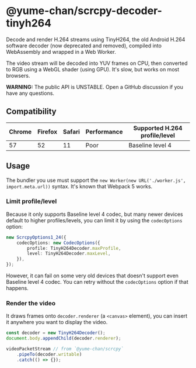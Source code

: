 # @yume-chan/scrcpy-decoder-tinyh264

Decode and render H.264 streams using TinyH264, the old Android H.264 software decoder (now deprecated and removed), compiled into WebAssembly and wrapped in a Web Worker.

The video stream will be decoded into YUV frames on CPU, then converted to RGB using a WebGL shader (using GPU). It's slow, but works on most browsers.

**WARNING:** The public API is UNSTABLE. Open a GitHub discussion if you have any questions.

## Compatibility

| Chrome | Firefox | Safari | Performance | Supported H.264 profile/level |
| ------ | ------- | ------ | ----------- | ----------------------------- |
| 57     | 52      | 11     | Poor        | Baseline level 4              |

## Usage

The bundler you use must support the `new Worker(new URL('./worker.js', import.meta.url))` syntax. It's known that Webpack 5 works.

### Limit profile/level

Because it only supports Baseline level 4 codec, but many newer devices default to higher profiles/levels, you can limit it by using the `codecOptions` option:

```ts
new ScrcpyOptions1_24({
    codecOptions: new CodecOptions({
        profile: TinyH264Decoder.maxProfile,
        level: TinyH264Decoder.maxLevel,
    }),
});
```

However, it can fail on some very old devices that doesn't support even Baseline level 4 codec. You can retry without the `codecOptions` option if that happens.

### Render the video

It draws frames onto `decoder.renderer` (a `<canvas>` element), you can insert it anywhere you want to display the video.

```ts
const decoder = new TinyH264Decoder();
document.body.appendChild(decoder.renderer);

videoPacketStream // from `@yume-chan/scrcpy`
    .pipeTo(decoder.writable)
    .catch(() => {});
```
